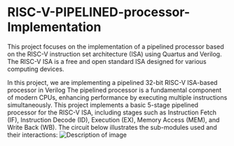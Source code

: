 # RISC-V-PIPELINED-processor-Implementation
This project focuses on the implementation of a pipelined processor based on the RISC-V instruction set architecture (ISA) using Quartus and Verilog. The RISC-V ISA is a free and open standard ISA designed for various computing devices.

In this project, we are implementing a pipelined 32-bit RISC-V ISA-based processor in Verilog
The pipelined processor is a fundamental component of modern CPUs, enhancing performance by executing multiple instructions simultaneously. This project implements a basic 5-stage pipelined processor for the RISC-V ISA, including stages such as Instruction Fetch (IF), Instruction Decode (ID), Execution (EX), Memory Access (MEM), and Write Back (WB).
The circuit below illustrates the sub-modules used and their interactions:
![Description of image](images/pip.png)
